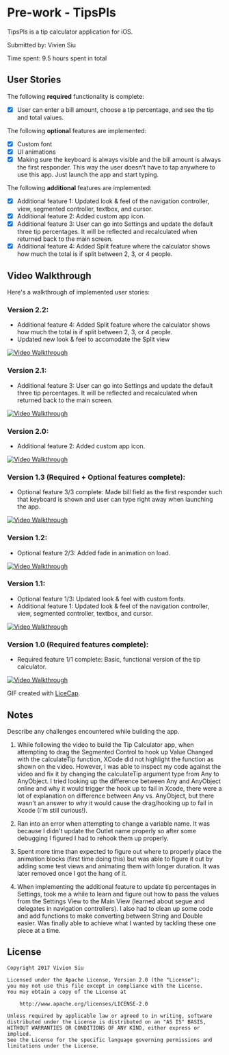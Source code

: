 # Pre-work - TipsPls

TipsPls is a tip calculator application for iOS.

Submitted by: Vivien Siu

Time spent: 9.5 hours spent in total

## User Stories

The following **required** functionality is complete:
* [X] User can enter a bill amount, choose a tip percentage, and see the tip and total values.

The following **optional** features are implemented:
* [X] Custom font
* [X] UI animations
* [X] Making sure the keyboard is always visible and the bill amount is always the first responder. This way the user doesn't have to tap anywhere to use this app. Just launch the app and start typing.

The following **additional** features are implemented:

- [X] Additional feature 1: Updated look & feel of the navigation controller, view, segmented controller, textbox, and cursor.
- [X] Additional feature 2: Added custom app icon.
- [X] Additional feature 3: User can go into Settings and update the default three tip percentages.  It will be reflected and recalculated when returned back to the main screen.
- [X] Additional feature 4: Added Split feature where the calculator shows how much the total is if split between 2, 3, or 4 people.

## Video Walkthrough 

Here's a walkthrough of implemented user stories:

### Version 2.2:
- Additional feature 4: Added Split feature where the calculator shows how much the total is if split between 2, 3, or 4 people.
- Updated new look & feel to accomodate the Split view

<a href="/Demo%20GIFs/TipsPls_Demo_v2.2_Split.gif" target="_blank"><img src='/Demo%20GIFs/TipsPls_Demo_v2.2_Split.gif' title='Video Walkthrough' width='' alt='Video Walkthrough' /></a>

### Version 2.1:
- Additional feature 3: User can go into Settings and update the default three tip percentages.  It will be reflected and recalculated when returned back to the main screen.

<a href="/Demo%20GIFs/TipsPls_Demo_v2.1_Settings.gif" target="_blank"><img src='/Demo%20GIFs/TipsPls_Demo_v2.1_Settings.gif' title='Video Walkthrough' width='' alt='Video Walkthrough' /></a>

### Version 2.0:
- Additional feature 2: Added custom app icon.

<a href="/Demo%20GIFs/TipsPls_Demo_v2.0_AppIcon.gif" target="_blank"><img src='/Demo%20GIFs/TipsPls_Demo_v2.0_AppIcon.gif' title='Video Walkthrough' width='' alt='Video Walkthrough' /></a>


### Version 1.3 (Required + Optional features complete):
- Optional feature 3/3 complete: Made bill field as the first responder such that keyboard is shown and user can type right away when launching the app.

<a href="/Demo%20GIFs/TipsPls_Demo_v1.3_FirstResponder.gif" target="_blank"><img src='/Demo%20GIFs/TipsPls_Demo_v1.3_FirstResponder.gif' title='Video Walkthrough' width='' alt='Video Walkthrough' /></a>

### Version 1.2:
- Optional feature 2/3: Added fade in animation on load.

<a href="/Demo%20GIFs/TipsPls_Demo_v1.2_AnimationOnLoad.gif" target="_blank"><img src='/Demo%20GIFs/TipsPls_Demo_v1.2_AnimationOnLoad.gif' title='Video Walkthrough' width='' alt='Video Walkthrough' /></a>


### Version 1.1:
- Optional feature 1/3: Updated look & feel with custom fonts.
- Additional feature 1: Updated look & feel of the navigation controller, view, segmented controller, textbox, and cursor.

<a href="/Demo%20GIFs/TipsPls_Demo_v1.1_UIUpdate.gif" target="_blank"><img src='/Demo%20GIFs/TipsPls_Demo_v1.1_UIUpdate.gif' title='Video Walkthrough' width='' alt='Video Walkthrough' /></a>

### Version 1.0 (Required features complete):
- Required feature 1/1 complete: Basic, functional version of the tip calculator.

<a href="/Demo%20GIFs/TipsPls_Demo_v1.0_Basic.gif" target="_blank"><img src='/Demo%20GIFs/TipsPls_Demo_v1.0_Basic.gif' title='Video Walkthrough' width='' alt='Video Walkthrough' /></a>

GIF created with [LiceCap](http://www.cockos.com/licecap/).

## Notes

Describe any challenges encountered while building the app.

1) While following the video to build the Tip Calculator app, when attempting to drag the Segmented Control to hook up Value Changed with the calculateTip function, XCode did not highlight the function as shown on the video.  However, I was able to inspect my code against the video and fix it by changing the calculateTip argument type from Any to AnyObject.  I tried looking up the difference between Any and AnyObject online and why it would trigger the hook up to fail in Xcode, there were a lot of explanation on difference between Any vs. AnyObject, but there wasn't an answer to why it would cause the drag/hooking up to fail in Xcode (I'm still curious!).

2) Ran into an error when attempting to change a variable name.  It was because I didn't update the Outlet name properly so after some debugging I figured I had to rehook them up properly.

3) Spent more time than expected to figure out where to properly place the animation blocks (first time doing this) but was able to figure it out by adding some test views and animating them with longer duration.  It was later removed once I got the hang of it.

4) When implementing the additional feature to update tip percentages in Settings, took me a while to learn and figure out how to pass the values from the Settings View to the Main View (learned about segue and delegates in navigation controllers).  I also had to clean up some code and add functions to make converting between String and Double easier.  Was finally able to achieve what I wanted by tackling these one piece at a time.

## License

    Copyright 2017 Vivien Siu

    Licensed under the Apache License, Version 2.0 (the "License");
    you may not use this file except in compliance with the License.
    You may obtain a copy of the License at

        http://www.apache.org/licenses/LICENSE-2.0

    Unless required by applicable law or agreed to in writing, software
    distributed under the License is distributed on an "AS IS" BASIS,
    WITHOUT WARRANTIES OR CONDITIONS OF ANY KIND, either express or implied.
    See the License for the specific language governing permissions and
    limitations under the License.
